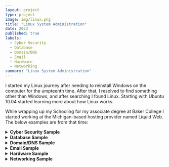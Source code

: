 ```yaml
---
layout: project
type: project
image: img/linux.png
title: "Linux System Administration"
date: 2023
published: true
labels:
  - Cyber Security
  - Database
  - Domain/DNS
  - Email
  - Hardware
  - Networking
summary: "Linux System Administration"
---
```


I started my Linux journey after needing to reinstall Windows on the computer for the umpteenth time. After that, I resolved to find something other than Windows, and after searching I found Linux. Starting with Ubuntu 10.04 started learning more about how Linux works.

While wrapping up my Schooling for my associate degree at Baker College I started working at the Michigan-based hosting provider named Liquid Web. The below examples are from that time:

<details><summary><strong>Cyber Security Sample</strong></summary>

    
* **Situation** – Customer reaches out because their website appears to be compromised.
* **Task** – Find and Determine how far the malware has spread and the best way to resolve the issue. 
* **Action** – After getting logged into the server I get an AV scan started. While that is running I take a look at some of the known malware and look for commonalities that can be used to search for it. I find injections and web shells all over this website. Checking on the scan it appears we have indications of malware across many sites hosted on the server. Due to this, I started looking for signs that the malware or hacker gained access to the root account on the server. Though looking at the logs and running processes there is no clear indication that is the case. In that case, I am assuming that the sites were compromised by the same group. By now the scan has finished and I have a list of affected sites hosted on this server. Looking at a few of the sites it seems they use wordpress and have one plugin in common. Searching the plugin confirms there was a patch released recently but it was never installed.
* **Results** – Websites we hacked due to an exploit in one plugin which caused many sites to get compromised. The recommended solution is to make sure WordPress and plugins get updated as soon as security fixes are released. Then restore and patch the compromised websites.
</details>

<details><summary><strong>Database Sample</strong></summary>
 
* **Situation** – Customer reached out because their website is slow. My fellow technician looked at the issue but was unable to make any headway. They reached out to me looking for assistance in determining the cause.
* **Task** – Determine why the customer's website is slow, determine how this can be fixed, and clearly explain it to everyone involved.
* **Action** – I need to load the site and confirm this behavior. From there I need to investigate resource usage, web server performance, and PHP (if separate from web server). After looking through all these I was able to confirm none of these are the issue. This then leads me to wonder what the code is doing to cause the slowness. Based on experience, I take a look at MySQL which appears to be the cause of the issue due to there being many waiting MySQL queries that belong to the database for this website. From here we get permission to restart MySQL and things return to normal.
* **Results** – Queries that were being made in MySQL ended up causing performance issues with their site. This is passed along to the customer so they can make an informed decision on how to prevent the issue from happening again. 
</details>

    
<details><summary><strong>Domain/DNS Sample</strong></summary>

* **Situation** – Customer contacts support and I answer their call. They are frantic and sound to be on the verge of a panic attack while stating they are losing thousands of dollars every second their site can't be accessed. 
* **Task** – The task is twofold, calm the customer down and determine the cause of their site being inaccessible.
* **Action** – I first check the domain status using the whois command, with a command like this:
    
     `whois cjthedj97.me | grep -i 'Expiration Date\|Domain status'`

    The Results show the domain isn't expired or on a hold status.
    
    > Domain Status: clientTransferProhibited https://icann.org/epp#clientTransferProhibited
    > Registrar Registration Expiration Date: 2024-07-17T17:48:12Z
    > Domain Status: clienttransferprohibited https://icann.org/epp#clienttransferprohibited

    Moving on to DNS we do a lookup for the domain for the common DNS types using a handy shell script to speed up the lookup time and eliminate a cause of potential mistakes.


    ```
    DNS Summary: cjthedj97.me
    --------------------------------------------------------------------------------
    www.cjthedj97.me.	300	IN	CNAME	cjthedj97.me.
    cjthedj97.me.		300	IN	AAAA	2001:DB8:169c:67ac:34b2:25ec:cda9:f189
    cjthedj97.me.		300	IN	AAAA	2001:DB8:981c:3e80:14a1:fa70:e46d:9d5
    cjthedj97.me.		86400	IN	NS	terry.ns.cloudflare.com. -> 108.162.193.237 173.245.59.237 172.64.33.237
    cjthedj97.me.		86400	IN	NS	wanda.ns.cloudflare.com. -> 108.162.192.240 172.64.32.240 173.245.58.240
    cjthedj97.me.		1800	IN	SOA	terry.ns.cloudflare.com. dns.cloudflare.com. 2343679133 10000 2400 604800 1800
    ```

    Well, there's the issue we are missing an A record for the root domain. From there if we have access to the name servers we can make the change. If we don't have access to them I will explain what needs to be changed at the domain name servers. 
    
* **Results** – The domain seems to be missing an A record, so anyone visiting the site using IPv4 would be unable to access the site. To solve the issue please create that record and point it to the IP of your server which is 203.0.113.202.
    
</details>


<details><summary><strong>Email Sample</strong></summary>

* **Situation** – Customer reaches out because their server seems a bit sluggish and they have yet to receive a password reset from their website. Typically these would almost immediately show up in the destination email inbox.
* **Task** – Investigate the cause for the server being sluggish and determine if the email issue is related or a seprate issue.
* **Action** – You notice the slowness right away when you attempt to log in. After waiting a bit you can get logged in but patience is going to be key on this one. You try and get load numbers and you see they are rather high and disk IO is also rather high. However, it isn't immediately apparent what is causing the load. From experience, I know Exim can cause these symptoms when spamming is occurring. I then run `exim -bpc` and the first thing I notice is this is taking even longer to run than anything else so far. That is a good sign we are on the right train of thought. After a bit, we get the following results:
    
    ```bash
    exim -bpc
    69051054
    ```
    Well at this point it is rather clear that there is almost certainly spamming occuring from this server.

    To determine the source of the spam we need to generate a list of all the messages in the email queue. We will use

    `exim -bp | grep @ | uniq -c`    
    
    
    > 69051000           john@example.com
    
    This indicates almost all the messages in the mail queue appear to be from this email address. After searching `/var/log/exim_mainlog` you find a sample message of what is going on with this account
    
    > 2024-06-15 11:44:31 1sIXS3-000000069nP-2yYi <= john@example.com U=example P=local S=404 T="You won!" for victim@example.net
    > 2024-06-15 11:44:31 cwd=/var/spool/exim 4 args: /usr/sbin/exim -odi -Mc 1sIXS3-000000069nP-2yYi
    > 2024-06-15 11:44:39 1sIXS3-000000069nP-2yYi => victim@example.net R=lookuphost T=remote_smtp H=mail.example.com [203.0.113.217] X=TLS1.3:TLS_AES_256_GCM_SHA384:256 CV=dane C="250 2.0.0 Ok: queued as 4W1k6v0P0Rz3hhcd"
    > 2024-06-15 11:44:39 1sIXS3-000000069nP-2yYi Completed

    From what you are seeing it looks like they are sending out "You won! messages to many different email addresses.
    
    To clean things up we first need to reset the password on the john@example.com email address. After that is done we need to clear out the messages being sent by this address using:
    
    ```bash
    exiqgrep -i -f john@example.com | xargs exim -Mf
    exiqgrep -z -i | xargs exim -Mrm
    ```
    
    This freezes the message and after that is done it will remove frozen messages. But it seems to be taking forever so you decide to cancel that and run the following instead.
    
    ```bash
        find /var/spool/exim/input -name '*-H' | xargs grep 'auth_id' | grep john@example.com | cut -d: -f1 | cut -d/ -f7 | cut -d- -f1-3 | xargs -n 1 -P  $(nproc) exim -Mrm
    ```
    
    This will remove them in parallel with the number of cores seen with nproc, which will be much faster than.
    
* **Results** – The email account john@example was spamming and causing all kinds of issues. The solution was to change the account password and clear out all the messages from the Exim queue.
</details>


<details><summary><strong>Hardware Sample</strong></summary>
   
* **Situation** – Customer opens a ticket because they got an alert from their dedicated server about one of the disks. 
* **Task** – Determine what the cause of the alert was and determine what if anything needs to be done.
* **Action** – After getting logged the first thing I do is to determine if software or hardware raid is being used. To do so I run the following commands.
    
    ```bash
    lspci | grep -i raid
    cat /proc/mdstat
    ```
    Looking at the results it appears this particular server has an Adaptec card.
    
    > 04:00.0 RAID bus controller: Adaptec AAC-RAID (rev 09)

    So I run the following command to pull information from the controller
    
    `arcconf GETCONFIG 1`
    
    ```

    Controllers found: 1
    ----------------------------------------------------------------------
    Controller information
    ----------------------------------------------------------------------
       Controller Status                        : Optimal
       Channel description                      : SAS/SATA
       Controller Model                         : Adaptec RAID 7805
       Controller Serial Number                 : 1A23BC45D67
       Physical Slot                            : 4
       Temperature                              : 55 C/ 131 F (Normal)
       Installed memory                         : 1024 MB
       Copyback                                 : Disabled
       Background consistency check             : Disabled
       Automatic Failover                       : Enabled
       Global task priority                     : High
       Performance Mode                         : Default/Dynamic
       Host bus type                            : PCIe
       Host bus speed                           : 8.0 Gbps
       Write cache                              : Enabled
       BIOS                                     : 5.2-0 (16834)
       Firmware                                 : 5.2-0 (16834)
       Driver                                   : 1.2-0 (30501)
       Boot Flash                               : 5.2-0 (16834)
       Maximum Physical Devices                 : 256
       Maximum Parallel Commands                : 1008
       MaxIQ depth                              : 512
       NCQ status                               : Enabled

    ----------------------------------------------------------------------
    Logical device information
    ----------------------------------------------------------------------
    Logical device number 0
       Logical device name                      : RAID1_Volume
       RAID level                               : 1
       Status of logical device                 : Optimal
       Size                                     : 476 GB
       Stripe-unit size                         : 256 KB
       Read-cache setting                       : Enabled
       Write-cache setting                      : Enabled (write-back)
       Partitioned                              : Yes
       Protected by Hot-Spare                   : No
       Bootable                                 : Yes
       Failed stripes                           : No
       Power settings                           : Disabled
       --------------------------------------------------------
       Logical device segment information
       --------------------------------------------------------
       Segment 0                                : Present (0,0)
       Segment 1                                : Present (0,1)

    ----------------------------------------------------------------------
    Physical device information
    ----------------------------------------------------------------------
          Device #0
             Device is a Hard drive
             State                              : Online
             Supported                          : Yes
             Transfer speed                     : 6.0 Gbps
             Reported channel,Device(T:L)       : 0,0
             Reported Location                  : Enclosure 0, Slot 0
             Vendor                             : SEAGATE
             Model                              : ST500DM002
             Firmware                           : 0001
             Serial number                      : Z4Y1A4YT
             World-wide name                    : 5000C50046A7A49B
             Size                               : 476 GB
             Write-cache                        : Enabled
             S.M.A.R.T.                         : Yes
             Sector Format                      : 512B
             Device Speed                       : 6.0 Gbps
             Link Speed                         : 6.0 Gbps
             NCQ Status                         : Enabled

          Device #1
             Device is a Hard drive
             State                              : Online
             Supported                          : Yes
             Transfer speed                     : 6.0 Gbps
             Reported channel,Device(T:L)       : 0,1
             Reported Location                  : Enclosure 0, Slot 1
             Vendor                             : SEAGATE
             Model                              : ST500DM002
             Firmware                           : 0001
             Serial number                      : Z4Y1A4YU
             World-wide name                    : 5000C50046A7A49C
             Size                               : 476 GB
             Write-cache                        : Enabled
             S.M.A.R.T.                         : Yes
             Sector Format                      : 512B
             Device Speed                       : 6.0 Gbps
             Link Speed                         : 6.0 Gbps
             NCQ Status                         : Enabled

    ```
    Sadly this says everything is fine so we are going to need to pull information about the disks making up this array.
    
    To do that I need to 
    

    > /dev/sg0: scsi0 channel=0 id=0 lun=0
    >     ATA     ST500DM002-1BD14   CC45  [rmb=0 cmdq=1 pqual=0 pdev=0x0] 
    >     vendor: ATA     product: ST500DM002-1BD14  revision: CC45
    >     Peripheral device type: disk
    >     Attached to: scsi0, channel 0, id 0, lun 0
    > 
    > /dev/sg1: scsi0 channel=0 id=1 lun=0
    >     ATA     ST500DM002-1BD14   CC45  [rmb=0 cmdq=1 pqual=0 pdev=0x0]
    >     vendor: ATA     product: ST500DM002-1BD14  revision: CC45
    >     Peripheral device type: disk
    >     Attached to: scsi0, channel 0, id 1, lun 0

    From there I run 
    
    ```
    smartctl -a /dev/sg0
    smartctl -a /dev/sg1
    ```
    
    For sg1 we see signs of old age 

    ```    
    SMART Attributes Data Structure revision number: 10
    Vendor Specific SMART Attributes with Thresholds:
    ID# ATTRIBUTE_NAME          FLAG     VALUE WORST THRESH TYPE      UPDATED  WHEN_FAILED RAW_VALUE
      1 Raw_Read_Error_Rate     0x000f   113   099   006    Pre-fail  Always       -       123456789
      3 Spin_Up_Time            0x0003   091   091   000    Pre-fail  Always       -       0
      4 Start_Stop_Count        0x0032   099   099   020    Old_age   Always       -       1234
      5 Reallocated_Sector_Ct   0x0033   100   100   036    Pre-fail  Always       -       1
      7 Seek_Error_Rate         0x000f   073   060   045    Pre-fail  Always       -       1234567
      9 Power_On_Hours          0x0032   091   091   000    Old_age   Always       -       8765
     10 Spin_Retry_Count        0x0013   100   100   097    Pre-fail  Always       -       0
     12 Power_Cycle_Count       0x0032   099   099   020    Old_age   Always       -       567
    183 Runtime_Bad_Block       0x0032   100   100   000    Old_age   Always       -       0
    184 End-to-End_Error        0x0032   100   100   099    Old_age   Always       -       0
    187 Reported_Uncorrect      0x0032   100   100   000    Old_age   Always       -       0
    188 Command_Timeout         0x0032   100   100   000    Old_age   Always       -       0
    189 High_Fly_Writes         0x003a   100   100   000    Old_age   Always       -       0
    190 Airflow_Temperature_Cel 0x0022   067   052   040    Old_age   Always       -       33 (Min/Max 23/38)
    191 G-Sense_Error_Rate      0x0032   100   100   000    Old_age   Always       -       0
    192 Power-Off_Retract_Count 0x0032   100   100   000    Old_age   Always       -       0
    193 Load_Cycle_Count        0x0032   099   099   000    Old_age   Always       -       12345
    194 Temperature_Celsius     0x0022   033   048   000    Old_age   Always       -       33 (0 16 0 0 0)
    197 Current_Pending_Sector  0x0012   100   100   000    Old_age   Always       -       1
    198 Offline_Uncorrectable   0x0010   100   100   000    Old_age   Offline      -       0
    199 UDMA_CRC_Error_Count    0x003e   200   200   000    Old_age   Always       -       0
    240 Head_Flying_Hours       0x0000   100   253   000    Old_age   Offline      -       12345h+00m+00.000s
    241 Total_LBAs_Written      0x0000   100   253   000    Old_age   Offline      -       1234567890
    242 Total_LBAs_Read         0x0000   100   253   000    Old_age   Offline      -       1234567890
    ```
    
    From here we can refer to the disk spec sheet to check but with as many errors as this drive is showing I would likely recommend replacement either way.
    
* **Results** – One of the two disks backing the hardware raid is showing signs of issues even though the raid controller isn't aware. I would recommend replacing the drive more due to the errors than anything else.  
</details>


<details><summary><strong>Networking Sample</strong></summary>

* **Situation** – Customer reaches out because they are unable to reach their servers. They have dedicated hardware including their servers and firewall but everything appears to be down. 
* **Task** – Determine if the customer's infiltrate is down or if something is causing it to be unreachable.
* **Action** – First I start by trying to reach one of the servers myself. I also am unable to reach the server by its IP. Next, I pulled up IPMI for the same server that I was unable to connect to and confirmed it was responsive. From there there is likely an issue between the server and us connecting to it. From here we will want to start by investigating the firewall. In our case, I log into NOC and have the ability to pull up the specific firewall configuration. Upon looking at the max connections it app others may be others may be can search for the firewalls that the connections are not going above a certain number. This is likely an indication that the device is unable to handle any more connections caused by either licensing or a device limitation. It appears that the firewall is at max connections. From here I reach out to the networking team to see if this licensing limit or get more information as to what is holding open those connections. It was determined that there was nothing wrong with the traffic and they raised the license limit.
* **Results** – The firewall was at Max connections and after investigating it was determined that the license limit just needed to be increased.

</details>
